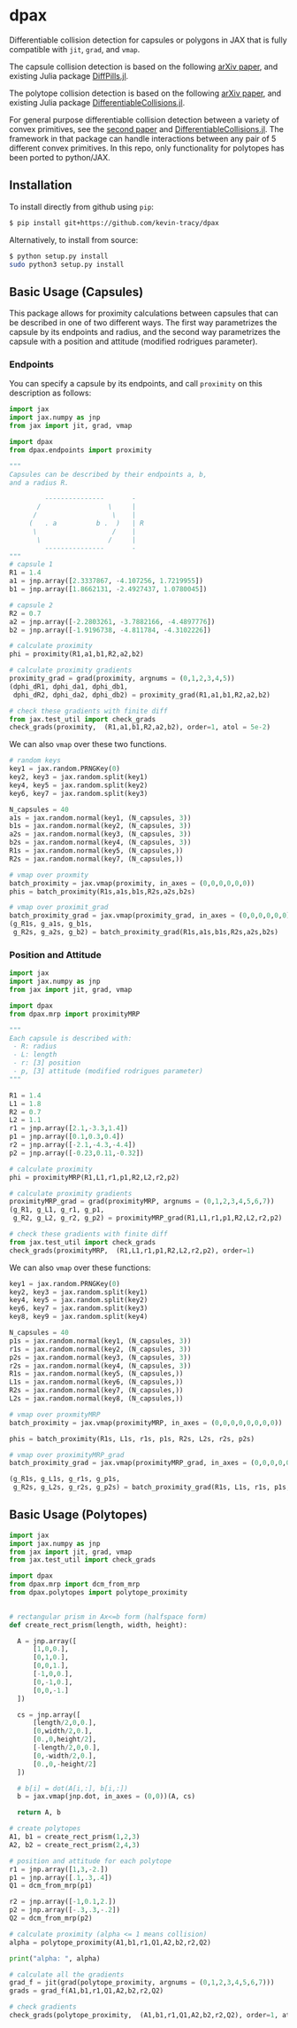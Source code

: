 # dpax
Differentiable collision detection for capsules or polygons in JAX that is fully compatible with `jit`, `grad`, and `vmap`. 

The capsule collision detection is based on the following [arXiv paper](https://arxiv.org/abs/2207.00202), and existing Julia package [DiffPills.jl](https://github.com/kevin-tracy/DiffPills.jl).

The polytope collision detection is based on the following [arXiv paper](https://arxiv.org/abs/2207.00669), and existing Julia package [DifferentiableCollisions.jl](https://github.com/kevin-tracy/DifferentiableCollisions.jl).

For general purpose differentiable collision detection between a variety of convex primitives, see the [second paper](https://arxiv.org/abs/2207.00669) and [DifferentiableCollisions.jl](https://github.com/kevin-tracy/DifferentiableCollisions.jl).  The framework in that package can handle interactions between any pair of 5 different convex primitives. In this repo, only functionality for polytopes has been ported to python/JAX.

## Installation

To install directly from github using `pip`:

```bash
$ pip install git+https://github.com/kevin-tracy/dpax
```

Alternatively, to install from source:

```bash
$ python setup.py install
sudo python3 setup.py install

```

## Basic Usage (Capsules)
This package allows for proximity calculations between capsules that can be described in one of two different ways. The first way parametrizes the capsule by its endpoints and radius, and the second way parametrizes the capsule with a position and attitude (modified rodrigues parameter). 

### Endpoints

You can specify a capsule by its endpoints, and call `proximity` on this description as follows:
```python
import jax
import jax.numpy as jnp 
from jax import jit, grad, vmap 

import dpax
from dpax.endpoints import proximity

"""
Capsules can be described by their endpoints a, b,
and a radius R. 

         ---------------       -
       /                 \     |  
      /                   \    |
     (   . a          b .  )   | R
      \                   /    |
       \                 /     |
         ---------------       -
"""         
# capsule 1 
R1 = 1.4
a1 = jnp.array([2.3337867, -4.107256, 1.7219955])
b1 = jnp.array([1.8662131, -2.4927437, 1.0780045])

# capsule 2 
R2 = 0.7
a2 = jnp.array([-2.2803261, -3.7882166, -4.4897776])
b2 = jnp.array([-1.9196738, -4.811784, -4.3102226])

# calculate proximity 
phi = proximity(R1,a1,b1,R2,a2,b2)

# calculate proximity gradients
proximity_grad = grad(proximity, argnums = (0,1,2,3,4,5))
(dphi_dR1, dphi_da1, dphi_db1,
 dphi_dR2, dphi_da2, dphi_db2) = proximity_grad(R1,a1,b1,R2,a2,b2)

# check these gradients with finite diff
from jax.test_util import check_grads
check_grads(proximity,  (R1,a1,b1,R2,a2,b2), order=1, atol = 5e-2)
```
We can also `vmap` over these two functions. 
```python 
# random keys 
key1 = jax.random.PRNGKey(0)
key2, key3 = jax.random.split(key1)
key4, key5 = jax.random.split(key2)
key6, key7 = jax.random.split(key3)

N_capsules = 40
a1s = jax.random.normal(key1, (N_capsules, 3))
b1s = jax.random.normal(key2, (N_capsules, 3))
a2s = jax.random.normal(key3, (N_capsules, 3))
b2s = jax.random.normal(key4, (N_capsules, 3))
R1s = jax.random.normal(key5, (N_capsules,))
R2s = jax.random.normal(key7, (N_capsules,))

# vmap over proxmity
batch_proximity = jax.vmap(proximity, in_axes = (0,0,0,0,0,0))
phis = batch_proximity(R1s,a1s,b1s,R2s,a2s,b2s)

# vmap over proximit_grad
batch_proximity_grad = jax.vmap(proximity_grad, in_axes = (0,0,0,0,0,0))
(g_R1s, g_a1s, g_b1s,
 g_R2s, g_a2s, g_b2) = batch_proximity_grad(R1s,a1s,b1s,R2s,a2s,b2s)
```

### Position and Attitude

```python
import jax
import jax.numpy as jnp 
from jax import jit, grad, vmap 

import dpax
from dpax.mrp import proximityMRP

"""
Each capsule is described with:
 - R: radius 
 - L: length 
 - r: [3] position 
 - p, [3] attitude (modified rodrigues parameter)
"""

R1 = 1.4
L1 = 1.8
R2 = 0.7
L2 = 1.1
r1 = jnp.array([2.1,-3.3,1.4])
p1 = jnp.array([0.1,0.3,0.4])
r2 = jnp.array([-2.1,-4.3,-4.4])
p2 = jnp.array([-0.23,0.11,-0.32])

# calculate proximity 
phi = proximityMRP(R1,L1,r1,p1,R2,L2,r2,p2)

# calculate proximity gradients 
proximityMRP_grad = grad(proximityMRP, argnums = (0,1,2,3,4,5,6,7))
(g_R1, g_L1, g_r1, g_p1,
 g_R2, g_L2, g_r2, g_p2) = proximityMRP_grad(R1,L1,r1,p1,R2,L2,r2,p2)

# check these gradients with finite diff
from jax.test_util import check_grads
check_grads(proximityMRP,  (R1,L1,r1,p1,R2,L2,r2,p2), order=1)
```
We can also `vmap` over these functions:

```python
key1 = jax.random.PRNGKey(0)
key2, key3 = jax.random.split(key1)
key4, key5 = jax.random.split(key2)
key6, key7 = jax.random.split(key3)
key8, key9 = jax.random.split(key4)

N_capsules = 40
p1s = jax.random.normal(key1, (N_capsules, 3))
r1s = jax.random.normal(key2, (N_capsules, 3))
p2s = jax.random.normal(key3, (N_capsules, 3))
r2s = jax.random.normal(key4, (N_capsules, 3))
R1s = jax.random.normal(key5, (N_capsules,))
L1s = jax.random.normal(key6, (N_capsules,))
R2s = jax.random.normal(key7, (N_capsules,))
L2s = jax.random.normal(key8, (N_capsules,))

# vmap over proxmityMRP
batch_proximity = jax.vmap(proximityMRP, in_axes = (0,0,0,0,0,0,0,0))

phis = batch_proximity(R1s, L1s, r1s, p1s, R2s, L2s, r2s, p2s)

# vmap over proximityMRP_grad
batch_proximity_grad = jax.vmap(proximityMRP_grad, in_axes = (0,0,0,0,0,0,0,0))

(g_R1s, g_L1s, g_r1s, g_p1s,
 g_R2s, g_L2s, g_r2s, g_p2s) = batch_proximity_grad(R1s, L1s, r1s, p1s, R2s, L2s, r2s, p2s)
```

## Basic Usage (Polytopes) 


```python 
import jax
import jax.numpy as jnp 
from jax import jit, grad, vmap 
from jax.test_util import check_grads

import dpax
from dpax.mrp import dcm_from_mrp
from dpax.polytopes import polytope_proximity

 
# rectangular prism in Ax<=b form (halfspace form)
def create_rect_prism(length, width, height):

  A = jnp.array([
      [1,0,0.],
      [0,1,0.],
      [0,0,1.],
      [-1,0,0.],
      [0,-1,0.],
      [0,0,-1.]
  ])

  cs = jnp.array([
      [length/2,0,0.],
      [0,width/2,0.],
      [0.,0,height/2],
      [-length/2,0,0.],
      [0,-width/2,0.],
      [0.,0,-height/2]
  ])

  # b[i] = dot(A[i,:], b[i,:]) 
  b = jax.vmap(jnp.dot, in_axes = (0,0))(A, cs)

  return A, b 

# create polytopes 
A1, b1 = create_rect_prism(1,2,3)
A2, b2 = create_rect_prism(2,4,3)

# position and attitude for each polytope 
r1 = jnp.array([1,3,-2.])
p1 = jnp.array([.1,.3,.4])
Q1 = dcm_from_mrp(p1)

r2 = jnp.array([-1,0.1,2.])
p2 = jnp.array([-.3,.3,-.2])
Q2 = dcm_from_mrp(p2)

# calculate proximity (alpha <= 1 means collision) 
alpha = polytope_proximity(A1,b1,r1,Q1,A2,b2,r2,Q2)

print("alpha: ", alpha)

# calculate all the gradients 
grad_f = jit(grad(polytope_proximity, argnums = (0,1,2,3,4,5,6,7)))
grads = grad_f(A1,b1,r1,Q1,A2,b2,r2,Q2)

# check gradients 
check_grads(polytope_proximity,  (A1,b1,r1,Q1,A2,b2,r2,Q2), order=1, atol = 2e-1)
```
